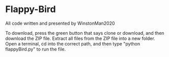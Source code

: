 # Flappy-Bird

All code written and presented by WinstonMan2020

To download, press the green button that says clone or download, and then download the ZIP file.
Extract all files from the ZIP file into a new folder.
Open a terminal, cd into the correct path, and then type "python flappyBird.py" to run the file.

